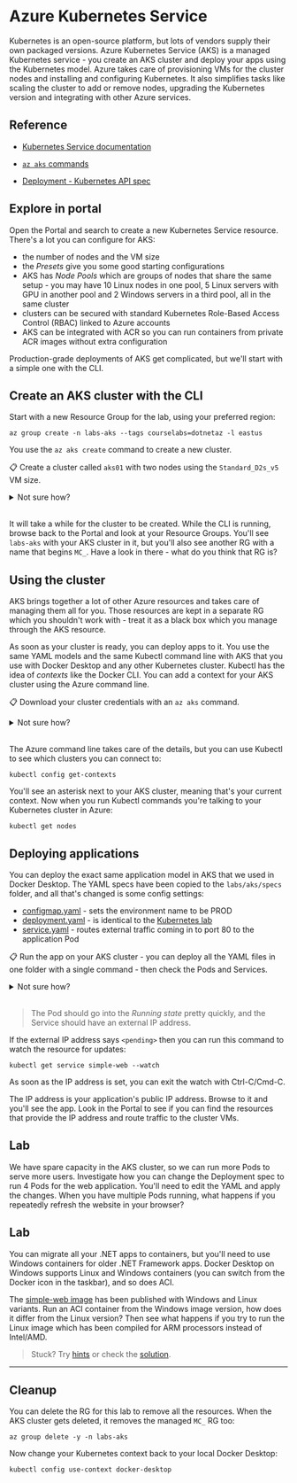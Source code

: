 # Azure Kubernetes Service

Kubernetes is an open-source platform, but lots of vendors supply their own packaged versions. Azure Kubernetes Service (AKS) is a managed Kubernetes service - you create an AKS cluster and deploy your apps using the Kubernetes model. Azure takes care of provisioning VMs for the cluster nodes and installing and configuring Kubernetes. It also simplifies tasks like scaling the cluster to add or remove nodes, upgrading the Kubernetes version and integrating with other Azure services.

## Reference

- [Kubernetes Service documentation](https://docs.microsoft.com/en-gb/azure/aks/)

- [`az aks` commands](https://docs.microsoft.com/en-us/cli/azure/aks?view=azure-cli-latest)

- [Deployment - Kubernetes API spec](https://kubernetes.io/docs/reference/generated/kubernetes-api/v1.20/#deployment-v1-apps)

## Explore in portal

Open the Portal and search to create a new Kubernetes Service resource. There's a lot you can configure for AKS:

- the number of nodes and the VM size
- the _Presets_ give you some good starting configurations
- AKS has _Node Pools_ which are groups of nodes that share the same setup - you may have 10 Linux nodes in one pool, 5 Linux servers with GPU in another pool and 2 Windows servers in a third pool, all in the same cluster
- clusters can be secured with standard Kubernetes Role-Based Access Control (RBAC) linked to Azure accounts
- AKS can be integrated with ACR so you can run containers from private ACR images without extra configuration

Production-grade deployments of AKS get complicated, but we'll start with a simple one with the CLI.

## Create an AKS cluster with the CLI

Start with a new Resource Group for the lab, using your preferred region:

```
az group create -n labs-aks --tags courselabs=dotnetaz -l eastus
```

You use the `az aks create` command to create a new cluster.

📋 Create a cluster called `aks01` with two nodes using the `Standard_D2s_v5` VM size.

<details>
  <summary>Not sure how?</summary>

Run `az aks create --help` and you'll see there are lots of options. Most are optional, this will create the setup:

```
az aks create -g labs-aks -n aks01 --node-count 2 --node-vm-size Standard_D2s_v5 --location eastus
```

</details><br/>

It will take a while for the cluster to be created. While the CLI is running, browse back to the Portal and look at your Resource Groups. You'll see `labs-aks` with your AKS cluster in it, but you'll also see another RG with a name that begins `MC_`. Have a look in there - what do you think that RG is?

## Using the cluster

AKS brings together a lot of other Azure resources and takes care of managing them all for you. Those resources are kept in a separate RG which you shouldn't work with - treat it as a black box which you manage through the AKS resource.

As soon as your cluster is ready, you can deploy apps to it. You use the same YAML models and the same Kubectl command line with AKS that you use with Docker Desktop and any other Kubernetes cluster. Kubectl has the idea of _contexts_ like the Docker CLI. You can add a context for your AKS cluster using the Azure command line.

📋 Download your cluster credentials with an `az aks` command.

<details>
  <summary>Not sure how?</summary>

List out the AKS commands:

```
az aks --help
```

You'll see `get-credentials` which downloads the access details you need to use Kubectl with your AKS cluster:

```
az aks get-credentials -g labs-aks -n aks01
```

</details><br/>

The Azure command line takes care of the details, but you can use Kubectl to see which clusters you can connect to:

```
kubectl config get-contexts
```

You'll see an asterisk next to your AKS cluster, meaning that's your current context. Now when you run Kubectl commands you're talking to your Kubernetes cluster in Azure:

```
kubectl get nodes
```

## Deploying applications

You can deploy the exact same application model in AKS that we used in Docker Desktop. The YAML specs have been copied to the `labs/aks/specs` folder, and all that's changed is some config settings:

- [configmap.yaml](./specs/configmap.yaml) - sets the environment name to be PROD
- [deployment.yaml](./specs/deployment.yaml) - is identical to the [Kubernetes lab](/labs/kubernetes/README.md)
- [service.yaml](./specs/service.yaml) - routes external traffic coming in to port 80 to the application Pod


📋 Run the app on your AKS cluster - you can deploy all the YAML files in one folder with a single command - then check the Pods and Services.

<details>
  <summary>Not sure how?</summary>

It's the same `kubectl apply` command - the path can be a single file, a folder, or a web address:

```
kubectl apply -f labs/aks/specs
```

Then list the resources:

```
kubectl get pods,services
```

</details><br/>

> The Pod should go into the _Running state_ pretty quickly, and the Service should have an external IP address.

If the external IP address says `<pending>` then you can run this command to watch the resource for updates:

```
kubectl get service simple-web --watch
```

As soon as the IP address is set, you can exit the watch with Ctrl-C/Cmd-C.

The IP address is your application's public IP address. Browse to it and you'll see the app. Look in the Portal to see if you can find the resources that provide the IP address and route traffic to the cluster VMs.

## Lab

We have spare capacity in the AKS cluster, so we can run more Pods to serve more users. Investigate how you can change the Deployment spec to run 4 Pods for the web application. You'll need to edit the YAML and apply the changes. When you have multiple Pods running, what happens if you repeatedly refresh the website in your browser?
## Lab

You can migrate all your .NET apps to containers, but you'll need to use Windows containers for older .NET Framework apps. Docker Desktop on Windows supports Linux and Windows containers (you can switch from the Docker icon in the taskbar), and so does ACI.

The [simple-web image](https://hub.docker.com/r/courselabs/simple-web/tags) has been published with Windows and Linux variants. Run an ACI container from the Windows image version, how does it differ from the Linux version? Then see what happens if you try to run the Linux image which has been compiled for ARM processors instead of Intel/AMD.

> Stuck? Try [hints](hints.md) or check the [solution](solution.md).

___

## Cleanup

You can delete the RG for this lab to remove all the resources. When the AKS cluster gets deleted, it removes the managed `MC_` RG too:

```
az group delete -y -n labs-aks
```

Now change your Kubernetes context back to your local Docker Desktop:

```
kubectl config use-context docker-desktop
```